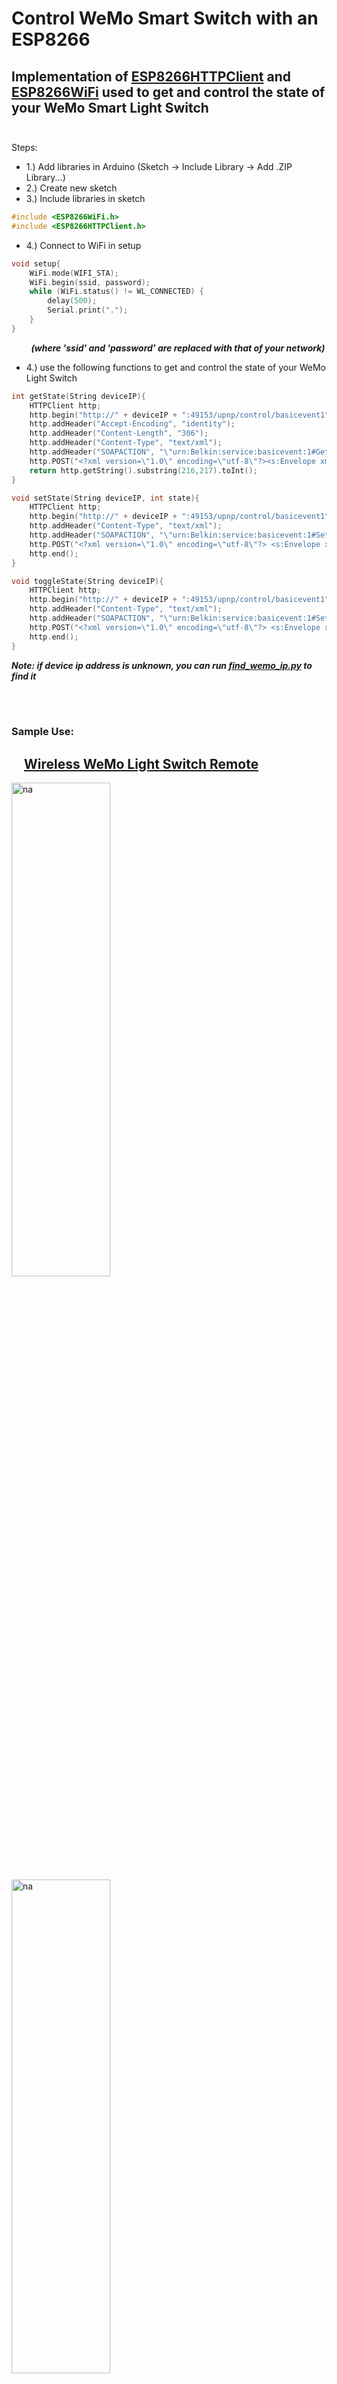 # Control WeMo Smart Switch with an ESP8266 

## Implementation of [ESP8266HTTPClient](https://github.com/esp8266/Arduino/tree/master/libraries/ESP8266HTTPClient) and [ESP8266WiFi](https://github.com/esp8266/Arduino/tree/master/libraries/ESP8266WiFi) used to get and control the state of your WeMo Smart Light Switch<br/><br/>

Steps: 
 - 1.) Add libraries in Arduino (Sketch -> Include Library -> Add .ZIP Library...)
 - 2.) Create new sketch
 - 3.) Include libraries in sketch<br/>
 ```cpp
 #include <ESP8266WiFi.h>
 #include <ESP8266HTTPClient.h>
 ```
 
 - 4.) Connect to WiFi in setup
 ```cpp
 void setup{
     WiFi.mode(WIFI_STA);
     WiFi.begin(ssid, password);
     while (WiFi.status() != WL_CONNECTED) {
         delay(500);
         Serial.print(".");
     }
 }
 ```
 &nbsp;&nbsp;&nbsp;&nbsp;&nbsp;&nbsp;&nbsp;&nbsp;***(where 'ssid' and 'password' are replaced with that of your network)***
 - 4.) use the following functions to get and control the state of your WeMo Light Switch
```cpp
int getState(String deviceIP){
    HTTPClient http;
    http.begin("http://" + deviceIP + ":49153/upnp/control/basicevent1");
    http.addHeader("Accept-Encoding", "identity");
    http.addHeader("Content-Length", "306");
    http.addHeader("Content-Type", "text/xml");
    http.addHeader("SOAPACTION", "\"urn:Belkin:service:basicevent:1#GetBinaryState\"");
    http.POST("<?xml version=\"1.0\" encoding=\"utf-8\"?><s:Envelope xmlns:s=\"http://schemas.xmlsoap.org/soap/envelope/\"><s:Body><u:GetBinaryState xmlns:u=\"urn:Belkin:service:basicevent:1\"></u:GetBinaryState></s:Body></s:Envelope>");
    return http.getString().substring(216,217).toInt();
}
```
```cpp
void setState(String deviceIP, int state){
    HTTPClient http;
    http.begin("http://" + deviceIP + ":49153/upnp/control/basicevent1");
    http.addHeader("Content-Type", "text/xml");
    http.addHeader("SOAPACTION", "\"urn:Belkin:service:basicevent:1#SetBinaryState\"");
    http.POST("<?xml version=\"1.0\" encoding=\"utf-8\"?> <s:Envelope xmlns:s=\"http://schemas.xmlsoap.org/soap/envelope/\" s:encodingStyle=\"http://schemas.xmlsoap.org/soap/encoding/\"><s:Body><u:SetBinaryState xmlns:u=\"urn:Belkin:service:basicevent:1\"><BinaryState>" + String(state) +"</BinaryState></u:SetBinaryState></s:Body></s:Envelope>");
    http.end();
}
```
```cpp
void toggleState(String deviceIP){
    HTTPClient http;
    http.begin("http://" + deviceIP + ":49153/upnp/control/basicevent1");
    http.addHeader("Content-Type", "text/xml");
    http.addHeader("SOAPACTION", "\"urn:Belkin:service:basicevent:1#SetBinaryState\"");
    http.POST("<?xml version=\"1.0\" encoding=\"utf-8\"?> <s:Envelope xmlns:s=\"http://schemas.xmlsoap.org/soap/envelope/\" s:encodingStyle=\"http://schemas.xmlsoap.org/soap/encoding/\"><s:Body><u:SetBinaryState xmlns:u=\"urn:Belkin:service:basicevent:1\"><BinaryState>" + String(abs(getState(deviceIP)-1)) +"</BinaryState></u:SetBinaryState></s:Body></s:Envelope>");
    http.end();
}
```

***Note: if device ip address is unknown, you can run [find_wemo_ip.py](https://github.com/mb822/esp8266WemoExample/blob/main/find_wemo_ip.py) to find it***



<br/><br/>
### Sample Use:<br/>
## &nbsp;&nbsp;&nbsp;&nbsp;[Wireless WeMo Light Switch Remote](https://github.com/mb822/esp8266WemoExample/blob/main/esp8266_wemo_remote.cpp)


<div style="display: inline-block">
  <img width="45%" min-width="350px" style="min-width: 350px !important" alt="na" src="https://user-images.githubusercontent.com/70653539/130304906-9a8e7300-9da2-462f-bbe3-63a2fef1d22e.png">
  <img width="45%" min-width="350px" style="min-width: 350px !important" alt="na" src="https://raw.githubusercontent.com/mb822/esp8266WemoExample/main/esp8266_wemo_remote_drawing.png">
</div>
